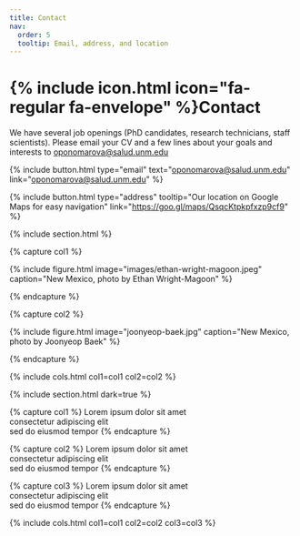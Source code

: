 ```yaml
---
title: Contact
nav:
  order: 5
  tooltip: Email, address, and location
---
```


# {% include icon.html icon="fa-regular fa-envelope" %}Contact

We have several job openings (PhD candidates, research technicians, staff scientists). Please email your CV and a few lines about your goals and interests to oponomarova@salud.unm.edu

{%
  include button.html
  type="email"
  text="oponomarova@salud.unm.edu"
  link="oponomarova@salud.unm.edu"
%}

{%
  include button.html
  type="address"
  tooltip="Our location on Google Maps for easy navigation"
  link="https://goo.gl/maps/QsqcKtpkpfxzp9cf9"
%}

{% include section.html %}

{% capture col1 %}

{%
  include figure.html
  image="images/ethan-wright-magoon.jpeg"
  caption="New Mexico, photo by Ethan Wright-Magoon"
%}

{% endcapture %}

{% capture col2 %}

{%
  include figure.html
  image="joonyeop-baek.jpg"
  caption="New Mexico, photo by Joonyeop Baek"
%}

{% endcapture %}

{% include cols.html col1=col1 col2=col2 %}

{% include section.html dark=true %}

{% capture col1 %}
Lorem ipsum dolor sit amet  
consectetur adipiscing elit  
sed do eiusmod tempor
{% endcapture %}

{% capture col2 %}
Lorem ipsum dolor sit amet  
consectetur adipiscing elit  
sed do eiusmod tempor
{% endcapture %}

{% capture col3 %}
Lorem ipsum dolor sit amet  
consectetur adipiscing elit  
sed do eiusmod tempor
{% endcapture %}

{% include cols.html col1=col1 col2=col2 col3=col3 %}
